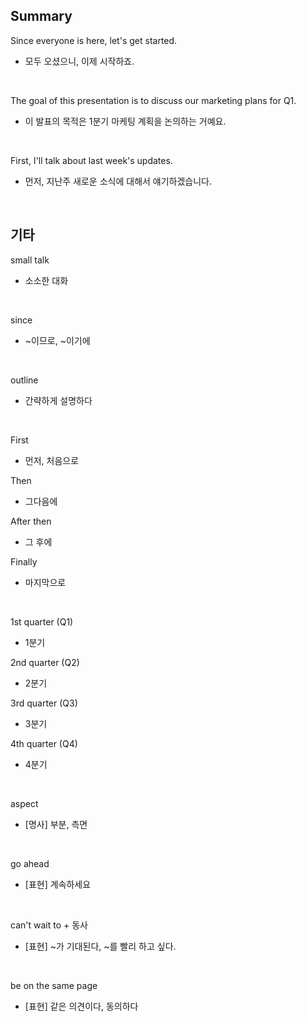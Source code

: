 ## Summary

Since everyone is here, let's get started.
- 모두 오셨으니, 이제 시작하죠.

<br>

The goal of this presentation is to discuss our marketing plans for Q1.
- 이 발표의 목적은 1분기 마케팅 계획을 논의하는 거예요.

<br>

First, I'll talk about last week's updates.
- 먼저, 지난주 새로운 소식에 대해서 얘기하겠습니다.

<br>

## 기타

small talk
- 소소한 대화

<br>

since
- ~이므로, ~이기에

<br>

outline
- 간략하게 설명하다

<br>

First
- 먼저, 처음으로

Then
- 그다음에

After then
- 그 후에

Finally
- 마지막으로

<br>

1st quarter (Q1)
- 1분기

2nd quarter (Q2)
- 2분기

3rd quarter (Q3)
- 3분기

4th quarter (Q4)
- 4분기

<br>

aspect
- [명사] 부분, 측면

<br>

go ahead
- [표현] 계속하세요

<br>

can't wait to + 동사
- [표현] ~가 기대된다, ~를 빨리 하고 싶다.

<br>

be on the same page
- [표현] 같은 의견이다, 동의하다
